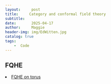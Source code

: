 ```yaml
---
layout:     post
title:     Category and conformal field theory 
subtitle:   
date:       2025-04-17
author:     Maggie
header-img: img/EdWitten.jpg
catalog: true
tags: 
    -  Code 
---
```



## FQHE 



<li>
<a href="https://github.com/meng-cheng/FQH?utm_source=chatgpt.com">
FQHE on torus 
</a></li>

